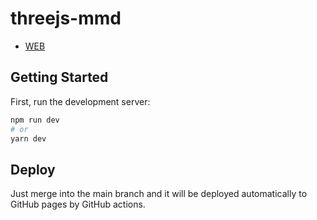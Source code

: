 # threejs-mmd

- [WEB](https://tic40.github.io/threejs-mmd/)

## Getting Started

First, run the development server:

```bash
npm run dev
# or
yarn dev
```

## Deploy

Just merge into the main branch and it will be deployed automatically to GitHub pages by GitHub actions.
